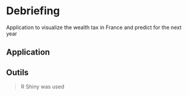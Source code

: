 # Debriefing

Application to visualize the wealth tax in France and predict for the next year

## Application



## Outils

> R Shiny was used
